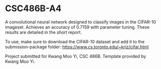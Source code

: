 # CSC486B-A4

A convolutional neural network designed to classify images in the CIFAR-10 imageset. Achieves an accuracy of 0.7159 with parameter tuning. These results are detailed in the short report.

To use, make sure to download the CIFAR-10 dataset and add it to the submission-package folder: https://www.cs.toronto.edu/~kriz/cifar.html

Project submitted for Kwang Moo Yi, CSC 486B. Template provided by Kwang Moo Yi.